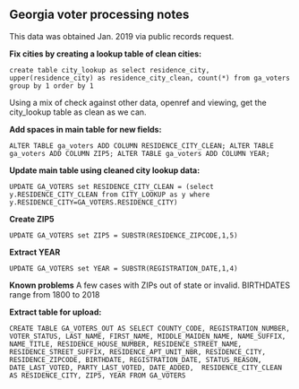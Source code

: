## Georgia voter processing notes

This data was obtained Jan. 2019 via public records request.

**Fix cities by creating a lookup table of clean cities:**

`create table city_lookup as
select residence_city, upper(residence_city) as residence_city_clean, count(*)
from ga_voters
group by 1
order by 1`

Using a mix of check against other data, openref and viewing, get the city_lookup table as clean as we can.

**Add spaces in main table for new fields:**

`ALTER TABLE ga_voters ADD COLUMN RESIDENCE_CITY_CLEAN;
ALTER TABLE ga_voters ADD COLUMN ZIP5;
ALTER TABLE ga_voters ADD COLUMN YEAR;`

**Update main table using cleaned city lookup data:**

`UPDATE GA_VOTERS
set RESIDENCE_CITY_CLEAN = (select y.RESIDENCE_CITY_CLEAN from CITY_LOOKUP as y where y.RESIDENCE_CITY=GA_VOTERS.RESIDENCE_CITY)`

**Create ZIP5**

`UPDATE GA_VOTERS
set ZIP5 = SUBSTR(RESIDENCE_ZIPCODE,1,5)`

**Extract YEAR**

`UPDATE GA_VOTERS
set YEAR = SUBSTR(REGISTRATION_DATE,1,4)`

**Known problems**
A few cases with ZIPs out of state or invalid.
BIRTHDATES range from 1800 to 2018

**Extract table for upload:**

`CREATE TABLE GA_VOTERS_OUT AS
SELECT COUNTY_CODE, REGISTRATION_NUMBER, VOTER_STATUS, LAST_NAME,
FIRST_NAME, MIDDLE_MAIDEN_NAME, NAME_SUFFIX, NAME_TITLE,
RESIDENCE_HOUSE_NUMBER, RESIDENCE_STREET_NAME, RESIDENCE_STREET_SUFFIX,
RESIDENCE_APT_UNIT_NBR, RESIDENCE_CITY, RESIDENCE_ZIPCODE, BIRTHDATE,
REGISTRATION_DATE, STATUS_REASON, DATE_LAST_VOTED, PARTY_LAST_VOTED,
DATE_ADDED,  RESIDENCE_CITY_CLEAN AS RESIDENCE_CITY, ZIP5, YEAR
FROM GA_VOTERS`
